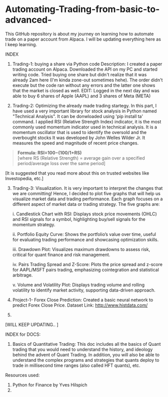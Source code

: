 # Automating-Trading-from-basic-to-advanced-
This GitHub repository is about my journey on learning how to automate trade on a paper account from Alpaca. I will be updating everything here as I keep learning. 

INDEX
1. Trading-1: buying a share via Python code
Description: I created a paper trading account on Alpaca. Downloaded the API on my PC and started writing code. Tried buying one share but didn't realize that it was already 2am here (I'm kinda zone-out sometimes hehe). The order didn't execute but the code ran without any errors and the latter one shows that the market is closed as well.
EDIT: Logged in the next day and was able to buy 6 shares of Apple (AAPL) and 3 shares of Meta (META)

2. Trading-2: Optimizing the already made trading startegy. In this part, I have used a very important library for stock analysis in Python named "Technical Analysis". It can be donwloaded using 'pip install ta' command.
I applied RSI (Relative Strength Index) indicator, it is the most commonly used momentum indicator used in technical analysis. It is a momentum oscillator that is used to identify the oversold and the overbought stocks It was developed by John Welles Wilder Jr. It measures the speed and magnitude of recent price changes.

> **Formula: RSI=100−(100/1+RS)**  
[where RS (Relative Strength) = average gain over a specified period/average loss over the same period]

[It is suggested that you read more about this on trusted websites like Investopedia, etc.]


3. Trading-3: Visualization. It is very important to interpret the changes that we are committing! Hence, I decided to plot five graphs that will help us visualize market data and trading performance. Each graph focuses on a different aspect of market data or trading strategy. The five graphs are:
   
      i. Candlestick Chart with RSI: Displays stock price movements (OHLC) and RSI signals for a symbol, highlighting buy/sell signals for the momentum strategy.
   
     ii. Portfolio Equity Curve: Shows the portfolio’s value over time, useful for evaluating trading performance and showcasing optimization skills.
  
    iii. Drawdown Plot: Visualizes maximum drawdowns to assess risk, critical for quant finance and risk management.
 
     iv. Pairs Trading Spread and Z-Score: Plots the price spread and z-score for AAPL/MSFT pairs trading, emphasizing cointegration and statistical arbitrage.
  
      v. Volume and Volatility Plot: Displays trading volume and rolling volatility to identify market activity, supporting data-driven approach.


4. Project-1- Forex Close Prediction: Created a basic neural network to predict Forex Close Price. 
Dataset Link: http://www.histdata.com/


5. 



[WILL KEEP UPDATING.. ]

INDEX for DOCS:
1. Basics of Quantitative Trading: 
This doc includes all the basics of Quant trading that you would need to understand the history, and ideology behind the advent of Quant Trading. In addition, you will also be able to understand the complex programs and strategies that quants deploy to trade in millisecond time ranges (also called HFT quants), etc.    

Resources used:
1. Python for Finance by Yves Hilspich
2. 
